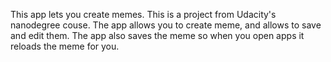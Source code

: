 This app lets you create memes.  This is a project from Udacity's nanodegree couse.
The app allows you to create meme, and allows to save and edit them.
The app also saves the meme so when you open apps it reloads the meme for you.
